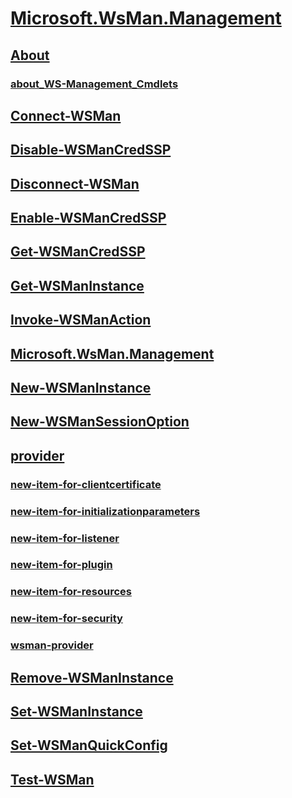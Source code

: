 #  [Microsoft.WsMan.Management](Microsoft.WsMan.Management.md)
##  [About](..\Microsoft.PowerShell.Core\About\About.md)
###  [about_WS-Management_Cmdlets](about/about_ws-management_cmdlets.md)
##  [Connect-WSMan](connect-wsman.md)
##  [Disable-WSManCredSSP](disable-wsmancredssp.md)
##  [Disconnect-WSMan](disconnect-wsman.md)
##  [Enable-WSManCredSSP](enable-wsmancredssp.md)
##  [Get-WSManCredSSP](get-wsmancredssp.md)
##  [Get-WSManInstance](get-wsmaninstance.md)
##  [Invoke-WSManAction](invoke-wsmanaction.md)
##  [Microsoft.WsMan.Management](microsoft.wsman.management.md)
##  [New-WSManInstance](new-wsmaninstance.md)
##  [New-WSManSessionOption](new-wsmansessionoption.md)
##  [provider]()
###  [new-item-for-clientcertificate](provider/new-item-for-clientcertificate.md)
###  [new-item-for-initializationparameters](provider/new-item-for-initializationparameters.md)
###  [new-item-for-listener](provider/new-item-for-listener.md)
###  [new-item-for-plugin](provider/new-item-for-plugin.md)
###  [new-item-for-resources](provider/new-item-for-resources.md)
###  [new-item-for-security](provider/new-item-for-security.md)
###  [wsman-provider](provider/wsman-provider.md)
##  [Remove-WSManInstance](remove-wsmaninstance.md)
##  [Set-WSManInstance](set-wsmaninstance.md)
##  [Set-WSManQuickConfig](set-wsmanquickconfig.md)
##  [Test-WSMan](test-wsman.md)
